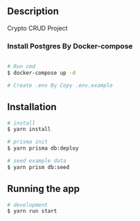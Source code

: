 ## Description

Crypto CRUD Project

### Install Postgres By Docker-compose
```bash

# Run cmd
$ docker-compose up -d

# Create .env By Copy .env.example

```


## Installation

```bash
# install
$ yarn install

# prisma init
$ yarn prisma db:deploy

# seed example data
$ yarn prism db:seed

```

## Running the app

```bash
# development
$ yarn run start


```